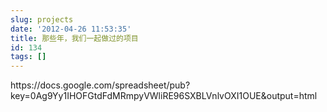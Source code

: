 ```yaml
---
slug: projects
date: '2012-04-26 11:53:35'
title: 那些年，我们一起做过的项目
id: 134
tags: []
---
```


<div id="timeline-embed">https://docs.google.com/spreadsheet/pub?key=0Ag9Yy1IHOFGtdFdMRmpyVWliRE96SXBLVnlvOXI1OUE&output=html</div>
